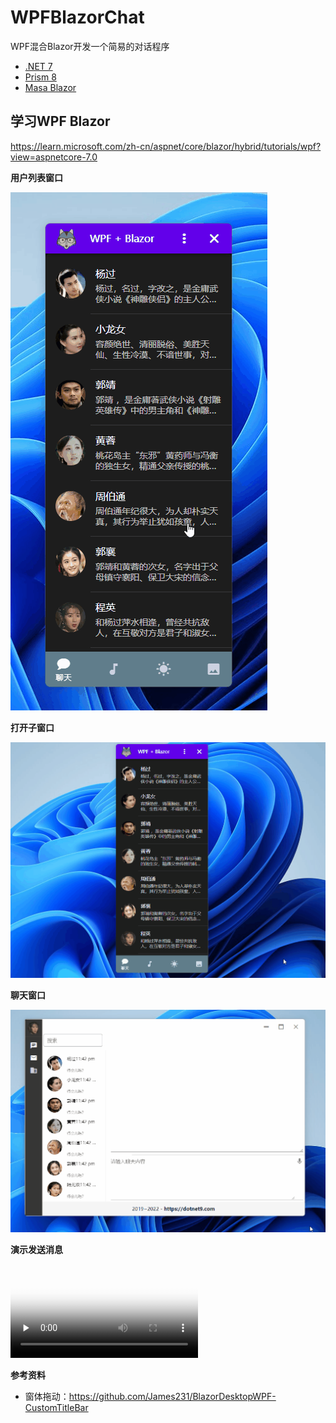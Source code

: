 # WPFBlazorChat

WPF混合Blazor开发一个简易的对话程序

- [.NET 7](https://learn.microsoft.com/zh-cn/aspnet/core/blazor/hybrid/tutorials/wpf?view=aspnetcore-7.0)
- [Prism 8](https://github.com/PrismLibrary/Prism)
- [Masa Blazor](https://blazor.masastack.com/)

## 学习WPF Blazor

https://learn.microsoft.com/zh-cn/aspnet/core/blazor/hybrid/tutorials/wpf?view=aspnetcore-7.0

**用户列表窗口**

![用户列表](./docs/1-main-window.gif)

**打开子窗口**

![打开窗口](./docs/3-open-child-window.gif)

**聊天窗口**

![聊天窗口](./docs/2-chat-window.gif)

**演示发送消息**

<video id="video" controls="" preload="none" poster="https://raw.githubusercontent.com/dotnet9/WPFBlazorChat/main/docs/4-send-message.png">
  <source id="mp4" src="https://raw.githubusercontent.com/dotnet9/WPFBlazorChat/main/docs/4-send-message.mp4" type="video/mp4">
</video>

**参考资料**

- 窗体拖动：https://github.com/James231/BlazorDesktopWPF-CustomTitleBar